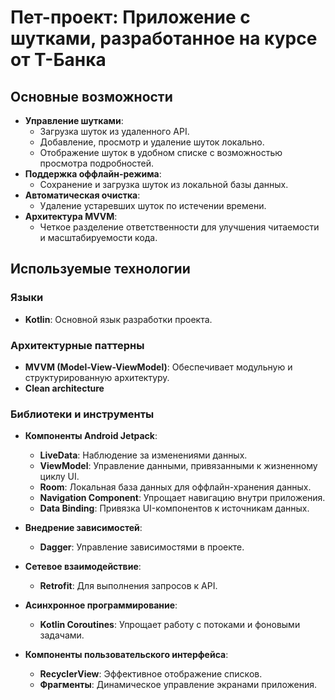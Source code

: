 # Пет-проект: Приложение с шутками, разработанное на курсе от Т-Банка

## Основные возможности

- **Управление шутками**:
  - Загрузка шуток из удаленного API.
  - Добавление, просмотр и удаление шуток локально.
  - Отображение шуток в удобном списке с возможностью просмотра подробностей.
- **Поддержка оффлайн-режима**:
  - Сохранение и загрузка шуток из локальной базы данных.
- **Автоматическая очистка**:
  - Удаление устаревших шуток по истечении времени.
- **Архитектура MVVM**:
  - Четкое разделение ответственности для улучшения читаемости и масштабируемости кода.

## Используемые технологии

### **Языки**
- **Kotlin**: Основной язык разработки проекта.

### **Архитектурные паттерны**
- **MVVM (Model-View-ViewModel)**: Обеспечивает модульную и структурированную архитектуру.
- **Clean architecture**

### **Библиотеки и инструменты**
- **Компоненты Android Jetpack**:
  - **LiveData**: Наблюдение за изменениями данных.
  - **ViewModel**: Управление данными, привязанными к жизненному циклу UI.
  - **Room**: Локальная база данных для оффлайн-хранения данных.
  - **Navigation Component**: Упрощает навигацию внутри приложения.
  - **Data Binding**: Привязка UI-компонентов к источникам данных.

- **Внедрение зависимостей**:
  - **Dagger**: Управление зависимостями в проекте.

- **Сетевое взаимодействие**:
  - **Retrofit**: Для выполнения запросов к API.

- **Асинхронное программирование**:
  - **Kotlin Coroutines**: Упрощает работу с потоками и фоновыми задачами.

- **Компоненты пользовательского интерфейса**:
  - **RecyclerView**: Эффективное отображение списков.
  - **Фрагменты**: Динамическое управление экранами приложения.

